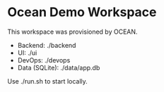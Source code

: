 # Ocean Demo Workspace

This workspace was provisioned by OCEAN.

- Backend: ./backend
- UI: ./ui
- DevOps: ./devops
- Data (SQLite): ./data/app.db

Use ./run.sh to start locally.
